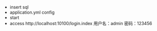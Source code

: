 * insert sql
* application.yml config
* start
* access http://localhost:10100/login.index  用户名：admin 密码：123456
